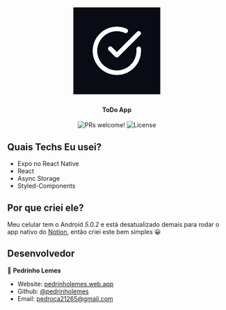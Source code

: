 <h1 align="center">
  <img alt="To-Do App" title="#delicinha" src="assets/icon.svg" width="200px" />
</h1>

<h4 align="center">
  ToDo App
</h4>

<p align="center">
 <img src="https://img.shields.io/static/v1?label=PRs&message=welcome&color=7159c1&labelColor=000000" alt="PRs welcome!" />

  <img alt="License" src="https://img.shields.io/static/v1?label=license&message=MIT&color=7159c1&labelColor=000000">
</p>

<h2>Quais Techs Eu usei?</h2>

- Expo no React Native
- React
- Async Storage
- Styled-Components

## Por que criei ele?

Meu celular tem o Android *5.0.2* e está desatualizado demais para rodar o app nativo do [Notion](https://notion.so), então criei este bem simples 😀

## Desenvolvedor

👤 **Pedrinho Lemes**

- Website: [pedrinholemes.web.app](https://pedrinholemes.web.app)
- Github: [@pedrinholemes](https://github.com/pedrinholemes)
- Email: <pedroca21265@gmail.com>
